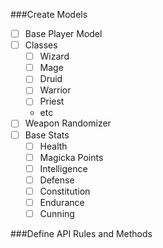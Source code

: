 ###Create Models
- [ ] Base Player Model
- [ ] Classes
	- [ ] Wizard
	- [ ] Mage
	- [ ] Druid
	- [ ] Warrior
	- [ ] Priest
	- etc
- [ ] Weapon Randomizer
- [ ] Base Stats
	- [ ] Health
	- [ ] Magicka Points
	- [ ] Intelligence
	- [ ] Defense
	- [ ] Constitution
	- [ ] Endurance
	- [ ] Cunning
	
###Define API Rules and Methods